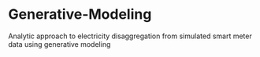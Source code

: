 # Generative-Modeling
Analytic approach to electricity disaggregation from simulated smart meter data using generative modeling
